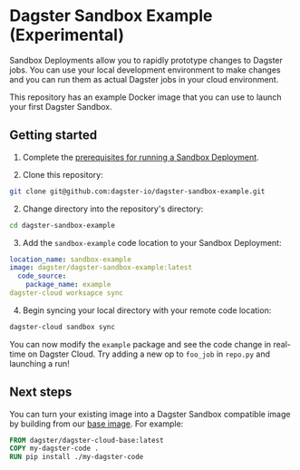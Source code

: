 # Dagster Sandbox Example (Experimental)

Sandbox Deployments allow you to rapidly prototype changes to Dagster jobs. You can use your local development environment to make changes and you can run them as actual Dagster jobs in your cloud environment.

This repository has an example Docker image that you can use to launch your first Dagster Sandbox.

## Getting started

1. Complete the [prerequisites for running a Sandbox Deployment](https://docs.dagster.cloud/guides/sandbox-deployments#prerequisites).

1. Clone this repository:

  ```sh
  git clone git@github.com:dagster-io/dagster-sandbox-example.git
  ```

2. Change directory into the repository's directory:

  ```sh
  cd dagster-sandbox-example
  ```

3. Add the `sandbox-example` code location to your Sandbox Deployment:

  ```yaml
  location_name: sandbox-example
  image: dagster/dagster-sandbox-example:latest
    code_source:
      package_name: example
  dagster-cloud worksapce sync
  ```

4. Begin syncing your local directory with your remote code location:

  ```sh
  dagster-cloud sandbox sync
  ```

You can now modify the `example` package and see the code change in real-time on Dagster Cloud. Try adding a new op to `foo_job` in `repo.py` and launching a run!

## Next steps

You can turn your existing image into a Dagster Sandbox compatible image by building from our [base image](https://hub.docker.com/repository/docker/dagster/dagster-cloud-base). For example:

```dockerfile
FROM dagster/dagster-cloud-base:latest
COPY my-dagster-code .
RUN pip install ./my-dagster-code
```
